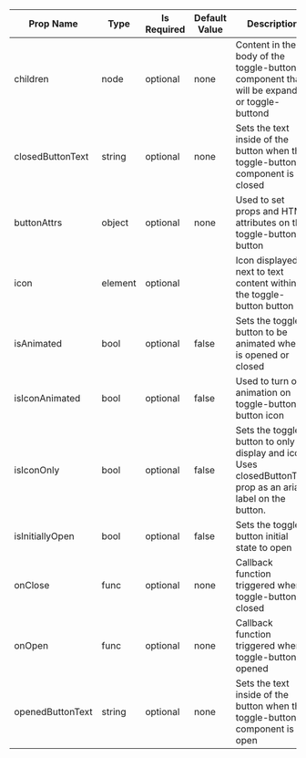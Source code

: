 <table><thead><tr><th>Prop Name</th><th>Type</th><th>Is Required</th><th>Default Value</th><th>Description</th></tr></thead><tbody><tr><td>children</td><td>node</td><td>optional</td><td>none</td><td>Content in the body of the toggle-button component that will be expanded or toggle-buttond</td></tr><tr><td>closedButtonText</td><td>string</td><td>optional</td><td>none</td><td>Sets the text inside of the button when the toggle-button component is closed</td></tr><tr><td>buttonAttrs</td><td>object</td><td>optional</td><td>none</td><td>Used to set props and HTML attributes on the toggle-button button</td></tr><tr><td>icon</td><td>element</td><td>optional</td><td><IconChevronRight /></td><td>Icon displayed next to text content within the toggle-button button</td></tr><tr><td>isAnimated</td><td>bool</td><td>optional</td><td>false</td><td>Sets the toggle-button to be animated when it is opened or closed</td></tr><tr><td>isIconAnimated</td><td>bool</td><td>optional</td><td>false</td><td>Used to turn on animation on toggle-button button icon</td></tr><tr><td>isIconOnly</td><td>bool</td><td>optional</td><td>false</td><td>Sets the toggle-button to only display and icon. Uses closedButtonText prop as an aria-label on the button.</td></tr><tr><td>isInitiallyOpen</td><td>bool</td><td>optional</td><td>false</td><td>Sets the toggle-button initial state to open</td></tr><tr><td>onClose</td><td>func</td><td>optional</td><td>none</td><td>Callback function triggered when toggle-button is closed</td></tr><tr><td>onOpen</td><td>func</td><td>optional</td><td>none</td><td>Callback function triggered when toggle-button is opened</td></tr><tr><td>openedButtonText</td><td>string</td><td>optional</td><td>none</td><td>Sets the text inside of the button when the toggle-button component is open</td></tr></tbody><table>